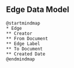 ## Edge Data Model

```plantuml
@startmindmap
* Edge
** Creator
** From Document
** Edge Label
** To Document
** Created Date
@endmindmap
```